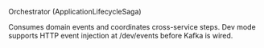Orchestrator (ApplicationLifecycleSaga)

Consumes domain events and coordinates cross-service steps.
Dev mode supports HTTP event injection at /dev/events before Kafka is wired.

